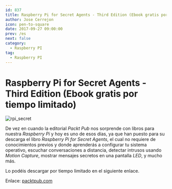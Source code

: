 ```yaml
---
id: 837
title: Raspberry Pi for Secret Agents - Third Edition (Ebook gratis por tiempo limitado)
author: Jose Cerrejon
icon: pen-to-square
date: 2017-09-27 09:00:00
prev: /es
next: false
category:
  - Raspberry PI
tag:
  - Raspberry PI
---
```


# Raspberry Pi for Secret Agents - Third Edition (Ebook gratis por tiempo limitado)

![rpi_secret](/images/2017/09/rpi_secret.png)

De vez en cuando la editorial *Packt Pub* nos sorprende con libros para nuestra *Raspberry Pi* y hoy es uno de esos días, ya que han puesto para su descarga el libro *Raspberry Pi for Secret Agents*, el cual no requiere de conocimientos previos y donde aprenderás a configurar tu sistema operativo, escuchar conversaciones a distancia, detectar intrusos usando *Motion Capture*, mostrar mensajes secretos en una pantalla *LED*, y mucho más.

Lo podéis descargar por tiempo limitado en el siguiente enlace.

Enlace: [packtpub.com](https://www.packtpub.com/packt/offers/free-learning)